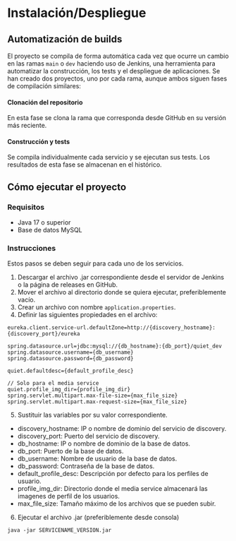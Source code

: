 # Instalación/Despliegue

## Automatización de builds

El proyecto se compila de forma automática cada vez que ocurre un cambio en las ramas `main` o `dev` haciendo uso de Jenkins, una herramienta para automatizar la construcción, los tests y el despliegue de aplicaciones. Se han creado dos proyectos, uno por cada rama, aunque ambos siguen fases de compilación similares:

#### Clonación del repositorio

En esta fase se clona la rama que corresponda desde GitHub en su versión más reciente.

#### Construcción y tests

Se compila individualmente cada servicio y se ejecutan sus tests. Los resultados de esta fase se almacenan en el histórico.

## Cómo ejecutar el proyecto

### Requisitos

- Java 17 o superior
- Base de datos MySQL

### Instrucciones

Estos pasos se deben seguir para cada uno de los servicios.

1. Descargar el archivo .jar correspondiente desde el servidor de Jenkins o la página de releases en GitHub.
2. Mover el archivo al directorio donde se quiera ejecutar, preferiblemente vacío.
3. Crear un archivo con nombre `application.properties`.
4. Definir las siguientes propiedades en el archivo:
```
eureka.client.service-url.defaultZone=http://{discovery_hostname}:{discovery_port}/eureka

spring.datasource.url=jdbc:mysql://{db_hostname}:{db_port}/quiet_dev
spring.datasource.username={db_username}
spring.datasource.password={db_password}

quiet.defaultdesc={default_profile_desc}

// Solo para el media service
quiet.profile_img_dir={profile_img_dir}
spring.servlet.multipart.max-file-size={max_file_size}
spring.servlet.multipart.max-request-size={max_file_size}
```
 5. Sustituir las variables por su valor correspondiente.

- discovery_hostname: IP o nombre de dominio del servicio de discovery.
- discovery_port: Puerto del servicio de discovery.
- db_hostname: IP o nombre de dominio de la base de datos.
- db_port: Puerto de la base de datos.
- db_username: Nombre de usuario de la base de datos.
- db_password: Contraseña de la base de datos.
- default_profile_desc: Descripción por defecto para los perfiles de usuario.
- profile_img_dir: Directorio donde el media service almacenará las imagenes de perfil de los usuarios.
- max_file_size: Tamaño máximo de los archivos que se pueden subir.

6. Ejecutar el archivo .jar (preferiblemente desde consola)

`java -jar SERVICENAME_VERSION.jar`
